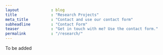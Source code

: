 ```yaml
---
layout              : blog
title               : "Research Projects"
meta_title          : "Contact and use our contact form"
subheadline         : "Contact Form"
teaser              : "Get in touch with me? Use the contact form."
permalink           : "/research/"
---
```


To be added